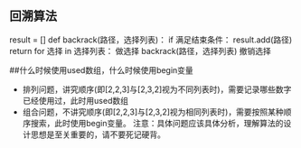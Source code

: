 ## 回溯算法
result = []
def backrack(路径，选择列表)：
    if 满足结束条件：
        result.add(路径)
        return
    for 选择 in 选择列表：
        做选择
        backrack(路径，选择列表)
        撤销选择
        
##什么时候使用used数组，什么时候使用begin变量

- 排列问题，讲究顺序(即[2,2,3]与[2,3,2]视为不同列表时)，需要记录哪些数字已经使用过，此时用used数组
- 组合问题，不讲究顺序(即[2,2,3]与[2,3,2]视为相同列表时)，需要按照某种顺序搜索，此时使用begin变量。
注意：具体问题应该具体分析，理解算法的设计思想是至关重要的，请不要死记硬背。